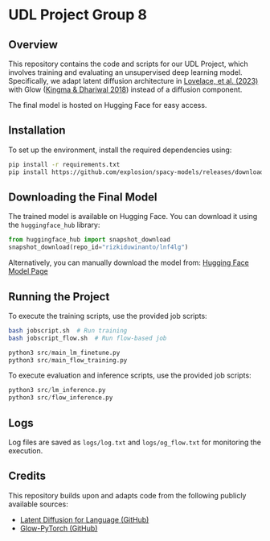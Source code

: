 # UDL Project Group 8

## Overview
This repository contains the code and scripts for our UDL Project, which involves training and evaluating an unsupervised deep learning model. Specifically, we adapt latent diffusion architecture in [Lovelace, et al. (2023)](https://arxiv.org/abs/2212.09462) with Glow ([Kingma & Dhariwal 2018](https://arxiv.org/abs/1807.03039)) instead of a diffusion component.

The final model is hosted on Hugging Face for easy access.

## Installation
To set up the environment, install the required dependencies using:

```bash
pip install -r requirements.txt
pip install https://github.com/explosion/spacy-models/releases/download/en_core_web_sm-3.7.0/en_core_web_sm-3.7.0-py3-none-any.whl
```

## Downloading the Final Model
The trained model is available on Hugging Face. You can download it using the `huggingface_hub` library:

```python
from huggingface_hub import snapshot_download
snapshot_download(repo_id="rizkiduwinanto/lnf4lg")
```

Alternatively, you can manually download the model from: [Hugging Face Model Page](https://huggingface.co/rizkiduwinanto/lnf4lg)

## Running the Project
To execute the training scripts, use the provided job scripts:

```bash 
bash jobscript.sh  # Run training
bash jobscript_flow.sh  # Run flow-based job
```

```python
python3 src/main_lm_finetune.py
python3 src/main_flow_training.py
```

To execute evaluation and inference scripts, use the provided job scripts:
```python
python3 src/lm_inference.py
python3 src/flow_inference.py
```
## Logs
Log files are saved as `logs/log.txt` and `logs/og_flow.txt` for monitoring the execution.

## Credits

This repository builds upon and adapts code from the following publicly available sources:


- [Latent Diffusion for Language (GitHub)](https://github.com/justinlovelace/latent-diffusion-for-language)
- [Glow-PyTorch (GitHub)](https://github.com/rosinality/glow-pytorch)
